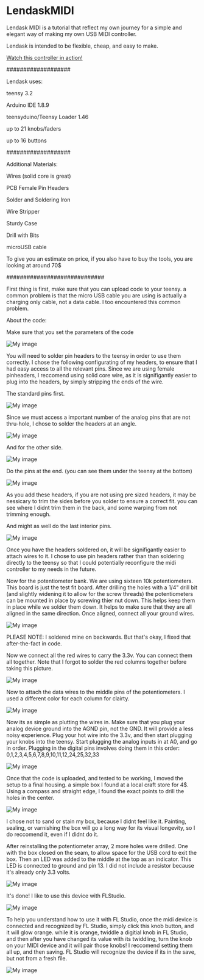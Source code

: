 # LendaskMIDI
Lendask MIDI is a tutorial that reflect my own journey for a simple and elegant way of making my own USB MIDI controller. 

Lendask is intended to be flexible, cheap, and easy to make.

[Watch this controller in action!](https://www.youtube.com/watch?v=0sJB6PYqbX8)


###################

Lendask uses:

teensy 3.2

Arduino IDE 1.8.9

teensyduino/Teensy Loader 1.46

up to 21 knobs/faders 

up to 16 buttons


###################

Additional Materials:

Wires (solid core is great)

PCB Female Pin Headers

Solder and Soldering Iron

Wire Stripper

Sturdy Case

Drill with Bits

microUSB cable

To give you an estimate on price, if you also have to buy the tools, you are looking at around 70$

#############################

First thing is first, make sure that you can upload code to your teensy. a common problem is that the micro USB cable you are using is actually a charging only cable, not a data cable. I too encountered this common problem.

About the code:

Make sure that you set the parameters of the code 

![My image](https://github.com/Jeran64/LendaskMIDI/blob/master/Photos/ArduinoIDE%20Settings.png)

You will need to solder pin headers to the teensy in order to use them correctly. I chose the following configurating of my headers, to ensure that I had easy access to all the relevant pins. Since we are using female pinheaders, I reccomend using solid core wire, as it is signifigantly easier to plug into the headers, by simply stripping the ends of the wire.

The standard pins first.

![My image](https://github.com/Jeran64/LendaskMIDI/blob/master/Photos/IMG_20190604_115436.jpg)

Since we must access a important number of the analog pins that are not thru-hole, I chose to solder the headers at an angle.

![My image](https://github.com/Jeran64/LendaskMIDI/blob/master/Photos/IMG_20190604_115647.jpg)

And for the other side.

![My image](https://github.com/Jeran64/LendaskMIDI/blob/master/Photos/IMG_20190604_120131.jpg)

Do the pins at the end. (you can see them under the teensy at the bottom)

![My image](https://github.com/Jeran64/LendaskMIDI/blob/master/Photos/IMG_20190604_121621.jpg)

As you add these headers, if you are not using pre sized headers, it may be nessicary to trim the sides before you solder to ensure a correct fit. you can see where I didnt trim them in the back, and some warping from not trimming enough.

And might as well do the last interior pins.

![My image](https://github.com/Jeran64/LendaskMIDI/blob/master/Photos/IMG_20190604_121627.jpg)

Once you have the headers soldered on, it will be signifigantly easier to attach wires to it. I chose to use pin headers rather than than soldering directly to the teensy so that I could potentially reconfigure the midi controller to my needs in the future.

Now for the potentiometer bank. We are using sixteen 10k potentiometers. This board is just the test fit board. After drilling the holes with a 1/4" drill bit (and slightly widening it to allow for the screw threads) the potentiometers can be mounted in place by screwing thier nut down. This helps keep them in place while we solder them down. It helps to make sure that they are all aligned in the same direction. Once aligned, connect all your ground wires.

![My image](https://github.com/Jeran64/LendaskMIDI/blob/master/Photos/IMG_20190604_181120.jpg)

PLEASE NOTE: I soldered mine on backwards. But that's okay, I fixed that after-the-fact in code.

Now we connect all the red wires to carry the 3.3v. You can connect them all together. Note that I forgot to solder the red columns together before taking this picture.

![My image](https://github.com/Jeran64/LendaskMIDI/blob/master/Photos/IMG_20190604_184025.jpg)

Now to attach the data wires to the middle pins of the potentiometers. I used a different color for each column for clairty.

![My image](https://github.com/Jeran64/LendaskMIDI/blob/master/Photos/IMG_20190604_185205.jpg)

Now its as simple as plutting the wires in. Make sure that you plug your analog device ground into the AGND pin, not the GND. It will provide a less noisy experience. Plug your hot wire into the 3.3v, and then start plugging your knobs into the teensy. Start plugging the analog inputs in at A0, and go in order. Plugging in the digital pins involves doing them in this order: 0,1,2,3,4,5,6,7,8,9,10,11,12,24,25,32,33

![My image](https://github.com/Jeran64/LendaskMIDI/blob/master/Photos/IMG_20190604_192729.jpg)

Once that the code is uploaded, and tested to be working, I moved the setup to a final housing. a simple box I found at a local craft store for 4$. Using a compass and straight edge, I found the exact points to drill the holes in the center.

![My image](https://github.com/Jeran64/LendaskMIDI/blob/master/Photos/IMG_20190610_185350.jpg)

I chose not to sand or stain my box, because I didnt feel like it. Painting, sealing, or varnishing the box will go a long way for its visual longevity, so I do reccomend it, even if I didnt do it.

After reinstalling the potentiometer array, 2 more holes were drilled. One with the box closed on the seam, to allow space for the USB cord to exit the box. Then an LED was added to the middle at the top as an indicator. This LED is connected to ground and pin 13. I did not include a resistor because it's already only 3.3 volts.

![My image](https://github.com/Jeran64/LendaskMIDI/blob/master/Photos/IMG_20190610_202011.jpg)

It's done! I like to use this device with FLStudio.

![My image](https://github.com/Jeran64/LendaskMIDI/blob/master/Photos/IMG_20190610_203637.jpg)

To help you understand how to use it with FL Studio, once the midi device is connected and recognized by FL Studio, simply click this knob button, and it will glow orange. while it is orange, twiddle a digitial knob in FL Studio, and then after you have changed its value with its twiddling, turn the knob on your MIDI device and it will pair those knobs! I reccomend setting them all up, and then saving. FL Studio will recognize the device if its in the save, but not from a fresh file.

![My image](https://github.com/Jeran64/LendaskMIDI/blob/master/Photos/FLSTUDIOSETUP.png)

